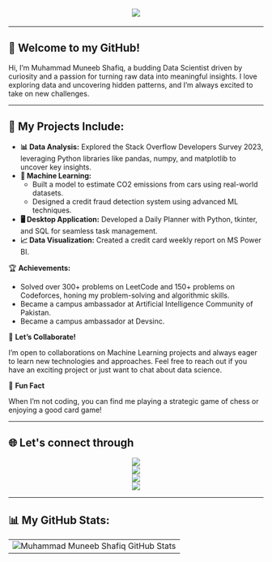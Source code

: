<div align="center">
    <h1>
        <img src="https://readme-typing-svg.herokuapp.com?font=Jetbrains+mono&size=30&duration=3000&color=ffffff&center=true&vCenter=true&width=1000&lines=Muneeb+Is+Here;Welcome+To+My+Github+Account" />
    </h1>
</div>

***

## 👋 **Welcome to my GitHub!**

Hi, I’m Muhammad Muneeb Shafiq, a budding Data Scientist driven by curiosity and a passion for turning raw data into meaningful insights. I love exploring data and uncovering hidden patterns, and I’m always excited to take on new challenges.

***

## 🚀 **My Projects Include:**

- **📊 Data Analysis:** Explored the Stack Overflow Developers Survey 2023, leveraging Python libraries like pandas, numpy, and matplotlib to uncover key insights.
- **🤖 Machine Learning:**
  - Built a model to estimate CO2 emissions from cars using real-world datasets.
  - Designed a credit fraud detection system using advanced ML techniques.
- **🖥️ Desktop Application:** Developed a Daily Planner with Python, tkinter, and SQL for seamless task management.
- **📈 Data Visualization:** Created a credit card weekly report on MS Power BI.

🏆 **Achievements:**

- Solved over 300+ problems on LeetCode and 150+ problems on Codeforces, honing my problem-solving and algorithmic skills.
- Became a campus ambassador at Artificial Intelligence Community of Pakistan.
- Became a campus ambassador at Devsinc.

🌟 **Let’s Collaborate!**

I’m open to collaborations on Machine Learning projects and always eager to learn new technologies and approaches. Feel free to reach out if you have an exciting project or just want to chat about data science.

🎯 **Fun Fact**

When I’m not coding, you can find me playing a strategic game of chess or enjoying a good card game!

***

## 🌐 Let's connect through

<div align="center" justify-content="center">
  <a href="https://www.linkedin.com/in/muneeb-zehel" target="_blank">
    <img src="https://img.shields.io/badge/-%20LinkedIn-0077B5?style=flat&logo=Linkedin&logoColor=white" />
  </a>
</div>
<div align="center" justify-content="center">
  <a target="_blank" href="mailto:muneebshafique298@gmail.com">
    <img src="https://img.shields.io/badge/-Gmail-D14836?style=flat&logo=Gmail&logoColor=white" />
  </a>
</div>
<div align="center" justify-content="center">
  <a href="https://leetcode.com/u/Munibz/" target="_blank">
    <img src="https://img.shields.io/badge/-Leetcode-FFA116?style=flat&logo=LeetCode&logoColor=white" />
  </a>
</div>
<div align="center" justify-content="center">
  <a href="https://github.com/munib123" target="_blank">
    <img src="https://img.shields.io/badge/-Github-0d1117?style=flat&logo=Github&logoColor=white" />
  </a>
</div>

***

## 📊 My GitHub Stats:
<table align="center" width="100%" height="100%">
  <tr>
    <td><img style="border: none;" src="https://github-profile-summary-cards.vercel.app/api/cards/profile-details?username=munib123&theme=github_dark" alt="Muhammad Muneeb Shafiq GitHub Stats" /></td>
  </tr>
</table>
<h2 align="center">💻 Below are my repos ⬇️</h2>

***
